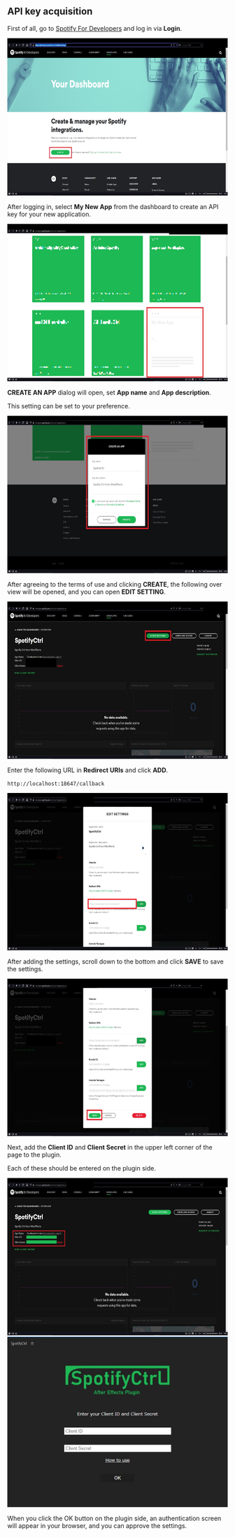 ## API key acquisition

First of all, go to [Spotify For Developers](https://developer.spotify.com/dashboard/login) and log in via **Login**.

<img height="360px" width="640px" src="../img/02_api/01.jpg">

After logging in, select **My New App** from the dashboard to create an API key for your new application.

<img height="360px" width="640px" src="../img/02_api/02.jpg">

**CREATE AN APP** dialog will open, set **App name** and **App description**.

This setting can be set to your preference.

<img height="360px" width="640px" src="../img/02_api/03.jpg">

After agreeing to the terms of use and clicking **CREATE**, the following over view will be opened, and you can open **EDIT SETTING**.

<img height="360px" width="640px" src="../img/02_api/04.jpg">

Enter the following URL in **Redirect URIs** and click **ADD**.

    http://localhost:18647/callback
    
<img height="360px" width="640px" src="../img/02_api/05.jpg">

After adding the settings, scroll down to the bottom and click **SAVE** to save the settings.

<img height="360px" width="640px" src="../img/02_api/06.jpg">

Next, add the **Client ID** and **Client Secret** in the upper left corner of the page to the plugin.

Each of these should be entered on the plugin side.

<img height="360px" width="640px" src="../img/03_plugin/01.jpg">

<img src="../img/03_plugin/02.jpg">

When you click the OK button on the plugin side, an authentication screen will appear in your browser, and you can approve the settings.
